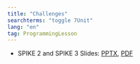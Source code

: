 ```yaml
---
title: "Challenges"
searchterms: "toggle 7Unit"
lang: "en"
tag: ProgrammingLesson
---
```

 <ul>
 <li class="ng-binding">SPIKE 2 and SPIKE 3 Slides:
 <a href="ProgrammingLessons/Challenges.pptx">PPTX</a>,
 <a href="ProgrammingLessons/Challenges.pdf">PDF</a>
 </li>
 </ul>
